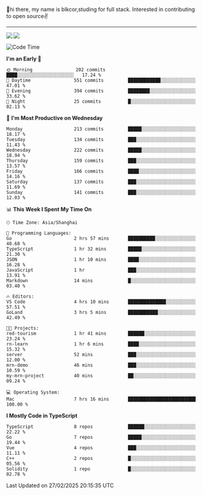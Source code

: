 👋hi there, my name is blkcor,studing for full stack.
Interested in contributing to open source✌️

<hr/>

![](https://github-readme-stats.vercel.app/api?username=blkcor)
<a href="https://github.com/blkcor/github-readme-stats">
    <img align="left" src="https://github-readme-stats.vercel.app/api/top-langs/?username=blkcor&hide=jupyter%20notebook,shaderlab,tex,c%23&langs_count=9" />
</a>


<!--START_SECTION:waka-->
![Code Time](http://img.shields.io/badge/Code%20Time-1%2C820%20hrs%2027%20mins-blue)

**I'm an Early 🐤** 

```text
🌞 Morning                202 commits         ████░░░░░░░░░░░░░░░░░░░░░   17.24 % 
🌆 Daytime                551 commits         ████████████░░░░░░░░░░░░░   47.01 % 
🌃 Evening                394 commits         ████████░░░░░░░░░░░░░░░░░   33.62 % 
🌙 Night                  25 commits          █░░░░░░░░░░░░░░░░░░░░░░░░   02.13 % 
```
📅 **I'm Most Productive on Wednesday** 

```text
Monday                   213 commits         █████░░░░░░░░░░░░░░░░░░░░   18.17 % 
Tuesday                  134 commits         ███░░░░░░░░░░░░░░░░░░░░░░   11.43 % 
Wednesday                222 commits         █████░░░░░░░░░░░░░░░░░░░░   18.94 % 
Thursday                 159 commits         ███░░░░░░░░░░░░░░░░░░░░░░   13.57 % 
Friday                   166 commits         ████░░░░░░░░░░░░░░░░░░░░░   14.16 % 
Saturday                 137 commits         ███░░░░░░░░░░░░░░░░░░░░░░   11.69 % 
Sunday                   141 commits         ███░░░░░░░░░░░░░░░░░░░░░░   12.03 % 
```


📊 **This Week I Spent My Time On** 

```text
🕑︎ Time Zone: Asia/Shanghai

💬 Programming Languages: 
Go                       2 hrs 57 mins       ██████████░░░░░░░░░░░░░░░   40.68 % 
TypeScript               1 hr 32 mins        █████░░░░░░░░░░░░░░░░░░░░   21.30 % 
JSON                     1 hr 10 mins        ████░░░░░░░░░░░░░░░░░░░░░   16.28 % 
JavaScript               1 hr                ███░░░░░░░░░░░░░░░░░░░░░░   13.91 % 
Markdown                 14 mins             █░░░░░░░░░░░░░░░░░░░░░░░░   03.40 % 

🔥 Editors: 
VS Code                  4 hrs 10 mins       ██████████████░░░░░░░░░░░   57.51 % 
GoLand                   3 hrs 5 mins        ███████████░░░░░░░░░░░░░░   42.49 % 

🐱‍💻 Projects: 
red-tourism              1 hr 41 mins        ██████░░░░░░░░░░░░░░░░░░░   23.24 % 
rn-learn                 1 hr 6 mins         ████░░░░░░░░░░░░░░░░░░░░░   15.32 % 
server                   52 mins             ███░░░░░░░░░░░░░░░░░░░░░░   12.00 % 
mrn-demo                 46 mins             ███░░░░░░░░░░░░░░░░░░░░░░   10.59 % 
my-mrn-project           40 mins             ██░░░░░░░░░░░░░░░░░░░░░░░   09.24 % 

💻 Operating System: 
Mac                      7 hrs 16 mins       █████████████████████████   100.00 % 
```

**I Mostly Code in TypeScript** 

```text
TypeScript               8 repos             ██████░░░░░░░░░░░░░░░░░░░   22.22 % 
Go                       7 repos             █████░░░░░░░░░░░░░░░░░░░░   19.44 % 
Vue                      4 repos             ███░░░░░░░░░░░░░░░░░░░░░░   11.11 % 
C++                      2 repos             █░░░░░░░░░░░░░░░░░░░░░░░░   05.56 % 
Solidity                 1 repo              █░░░░░░░░░░░░░░░░░░░░░░░░   02.78 % 
```




 Last Updated on 27/02/2025 20:15:35 UTC
<!--END_SECTION:waka-->


